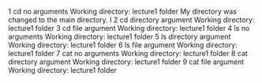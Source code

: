 1 cd no arguments
Working directory: lecture1 folder
My directory was changed to the main directory. I 
2 cd directory argument
Working directory: lecture1 folder
3 cd file argument
Working directory: lecture1 folder
4 ls no arguments
Working directory: lecture1 folder
5 ls directory argument
Working directory: lecture1 folder
6 ls file argument
Working directory: lecture1 folder
7 cat no arguments
Working directory: lecture1 folder
8 cat directory argument
Working directory: lecture1 folder
9 cat file argument
Working directory: lecture1 folder
